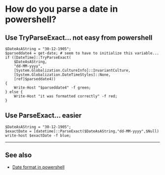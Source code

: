 # How do you parse a date in powershell?


## Use TryParseExact... not easy from powershell


	$DateAsAString = "30-12-1905";
	$parseddate4 = get-date; # seem to have to initialize this variable...
	if ([DateTime]::TryParseExact(
		$DateAsAString, 
		"dd-MM-yyyy",
		[System.Globalization.CultureInfo]::InvariantCulture,
		[System.Globalization.DateTimeStyles]::None,
		[ref]$parseddate4))
	{
		Write-Host "$parseddate4" -f green;
	} else {
		Write-Host "it was formatted correctly" -f red;
	}


## Use ParseExact... easier


	$DateAsAString = "30-12-1905";
	$exactDate = [datetime]::ParseExact($DateAsAString,"dd-MM-yyyy",$Null)
	write-host $exactDate -f blue;

-----

## See also

- [Date format in powershell](date_format.md)